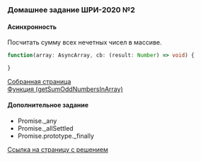 ### Домашнее задание ШРИ-2020 №2
#### Асинхронность

Посчитать сумму всех нечетных чисел в массиве.
```ts
function(array: AsyncArray, cb: (result: Number) => void) {

}
```
[Собранная страница](./result.html) <br />
[Функция (getSumOddNumbersInArray)](./function.js)
#### Дополнительное задание
- Promise._any
- Promise._allSettled
- Promise.prototype._finally

[Ссылка на страницу с решением](./promise_fn.js)